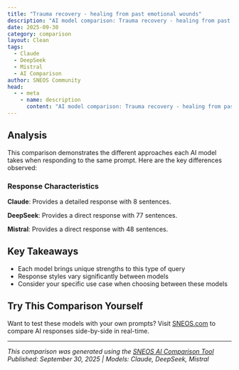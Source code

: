 ```yaml
---
title: "Trauma recovery - healing from past emotional wounds"
description: "AI model comparison: Trauma recovery - healing from past emotional wounds..."
date: 2025-09-30
category: comparison
layout: Clean
tags:
  - Claude
  - DeepSeek
  - Mistral
  - AI Comparison
author: SNEOS Community
head:
  - - meta
    - name: description
      content: "AI model comparison: Trauma recovery - healing from past emotional wounds..."
---
```


<ChatComparison
  title="Trauma recovery - healing from past emotional wounds"
  prompt="Trauma recovery - healing from past emotional wounds"
  :responses='{"Claude": "# Trauma Recovery: A Path to Healing\n\nHealing from emotional wounds is a deeply personal journey that requires patience, self-compassion, and often professional support. Here\u0027s a framework for understanding and approaching trauma recovery:\n\n## Understanding Trauma\u0027s Impact\n\n**Common effects:**\n- Hypervigilance or emotional numbing\n- Difficulty trusting others or yourself\n- Intrusive memories or avoidance\n- Physical symptoms (sleep issues, tension, fatigue)\n- Relationship challenges\n\n## Key Principles of Healing\n\n### 1. **Safety First**\n- Create physical and emotional safety\n- Establish stable routines and environments\n- Learn grounding techniques for overwhelming moments\n\n### 2. **Process with Support**\n- Consider therapy (EMDR, trauma-focused CBT, somatic therapy)\n- Join support groups when ready\n- Lean on trusted friends/family appropriately\n\n### 3. **Reconnect with Your Body**\n- Gentle movement (yoga, walking, stretching)\n- Breathwork and mindfulness practices\n- Notice physical sensations without judgment\n\n### 4. **Rebuild Your Narrative**\n- Journal about your experiences\n- Separate past from present\n- Recognize your resilience and growth\n\n## Practical Healing Tools\n\n**Daily practices:**\n- Grounding exercises (5-4-3-2-1 technique)\n- Self-compassion practices\n- Setting healthy boundaries\n- Engaging in meaningful activities\n\n**Professional options:**\n- Individual therapy\n- Group therapy\n- Specialized trauma treatments\n- Medication when appropriate\n\n## Remember\n\nHealing isn\u0027t linear\u2014expect ups and downs. You deserve support, and recovery is possible with time and the right resources.\n\nWhat aspect of trauma recovery feels most relevant to your current situation?", "DeepSeek": "Of course. Healing from past emotional wounds is a profound and deeply personal journey. It\u0027s not about erasing the past, but about integrating your experiences in a way that allows you to live a full, vibrant, and connected life in the present.\n\nThis guide is a comprehensive overview of the trauma recovery process, broken down into phases and essential practices.\n\n### The Core Principle: Safety is the Foundation\n\nHealing cannot begin until your nervous system feels safe. Trauma keeps the body and mind in a state of high alert (fight, flight, freeze, or fawn). The first and most crucial step is to establish a sense of safety, both internally and externally.\n\n---\n\n### Phase 1: Stabilization and Building Safety\n\nThis phase is about \u0022resource building\u0022 \u2013 creating a toolkit to help you manage the intense emotions and sensations that can arise.\n\n1. **Establish External Safety:**\n * **Environment:** Create a physical space that feels calm and secure.\n * **Relationships:** Identify and, if necessary, set firm boundaries with people who are triggering, dismissive, or harmful. Surround yourself with supportive, trustworthy individuals.\n\n2. **Develop Internal Safety \u0026 Self-Regulation:**\n * **Grounding Techniques:** These bring you back to the present moment when you feel triggered or dissociated.\n * **5-4-3-2-1 Method:** Name 5 things you can see, 4 things you can feel, 3 things you can hear, 2 things you can smell, and 1 thing you can taste.\n * **Physical Grounding:** Hold a piece of ice, press your feet firmly into the floor, feel the texture of your clothing.\n * **Somatic (Body-Based) Practices:** Trauma is stored in the body. Practices like **yoga, tai chi, mindful walking, or progressive muscle relaxation** can help release tension and regulate the nervous system.\n * **Mindfulness and Meditation:** Learn to observe your thoughts and feelings without judgment. Apps like Calm or Insight Timer can guide you. This creates space between you and your reactive emotions.\n\n3. **Self-Care as a Non-Negotiable:**\n * Prioritize sleep, nutrition, and gentle movement. Your body is the vehicle for your healing; it needs fuel and rest.\n\n---\n\n### Phase 2: Processing the Trauma\n\nThis phase should not be rushed and is often best done with the guidance of a trained therapist. It involves gently confronting and making sense of the traumatic memories.\n\n1. **Therapeutic Modalities for Trauma Processing:**\n * **Trauma-Focused Cognitive Behavioral Therapy (TF-CBT):** Helps challenge and reframe distorted beliefs related to the trauma (e.g., \u0022It was my fault,\u0022 \u0022I am not safe\u0022).\n * **EMDR (Eye Movement Desensitization and Reprocessing):** Uses bilateral stimulation (like eye movements) to help the brain reprocess traumatic memories, reducing their emotional charge.\n * **Somatic Experiencing:** Focuses on releasing the physical energy trapped in the body from the traumatic event.\n * **Internal Family Systems (IFS):** Views the mind as made of \u0022parts\u0022 (e.g., an angry part, a wounded child part) and helps you connect with them with compassion to unburden them.\n\n2. **Narrative Work:**\n * Telling your story in a safe, contained space (like a therapist\u0027s office) can help integrate the fragmented memories of trauma. This isn\u0027t about reliving it, but about making it a part of your history, not your entire present.\n\n---\n\n### Phase 3: Reconnection and Integration\n\nThis is the phase where you rebuild your life and identity, not as a \u0022trauma victim,\u0022 but as a whole person who has experienced trauma.\n\n1. **Rediscovering Your Identity:**\n * Trauma can shatter your sense of self. Explore your values, interests, and passions. What brings you joy? What matters to you now?\n * Ask yourself: \u0022Who am I beyond my pain?\u0022\n\n2. **Rebuilding Relationships:**\n * Practice vulnerability with safe people. Trauma often leads to isolation; connection is the antidote.\n * Learn and practice healthy communication skills.\n\n3. **Finding Meaning:**\n * This is not about saying the trauma was \u0022good.\u0022 It\u0027s about finding purpose in your healing. This could look like:\n * Using your experience to help others.\n * Developing a deeper sense of empathy and compassion.\n * Making a commitment to live authentically and fully.\n\n---\n\n### Essential Mindset Shifts for the Journey\n\n* **Your Responses are Adaptive:** The ways you coped (hyper-vigilance, numbing, people-pleasing) were brilliant survival strategies at the time. Healing involves thanking those parts for keeping you safe and gently learning new, more sustainable ways of being.\n* **Healing is Non-Linear:** You will have good days and bad days. This is normal. It\u0027s not a sign of failure; it\u0027s a sign you are human. Progress is a spiral, not a straight line.\n* **Practice Self-Compassion:** Talk to yourself as you would talk to a beloved friend who is suffering. Shame and self-blame are hallmarks of trauma, and compassion is their kryptonite.\n* **Patience is a Virtue:** This journey takes time. It\u0027s the slow, steady work of rebuilding a house. Be patient with your pace.\n\n### When to Seek Professional Help\n\nIt is highly recommended to work with a trauma-informed therapist. Seek one if:\n* You feel completely overwhelmed or stuck.\n* You are using substances, self-harm, or other risky behaviors to cope.\n* Your relationships or work life are severely impacted.\n* You experience flashbacks, severe anxiety, or depression.\n* You simply feel you cannot do it alone.\n\n**You are not alone.** Millions of people walk this path. The very fact that you are seeking information is a courageous act of self-love and the first step toward reclaiming your life.\n\nBe gentle with yourself. You are healing.", "Mistral": "Trauma recovery is a deeply personal and often complex journey that involves healing from past emotional wounds. Here are some steps and strategies that can help:\n\n### 1. **Seek Professional Help**\n - **Therapy**: Consider working with a mental health professional, such as a therapist or counselor, who specializes in trauma recovery.\n - **Medication**: In some cases, medication may be prescribed to help manage symptoms of trauma, such as anxiety or depression.\n\n### 2. **Build a Support Network**\n - **Friends and Family**: Surround yourself with supportive and understanding people.\n - **Support Groups**: Join groups for people who have experienced similar traumas. This can provide a sense of community and shared understanding.\n\n### 3. **Practice Self-Care**\n - **Physical Health**: Engage in regular exercise, eat a balanced diet, and get adequate sleep.\n - **Mental Health**: Practice mindfulness, meditation, or other relaxation techniques to manage stress and anxiety.\n - **Emotional Health**: Allow yourself to feel your emotions and express them in healthy ways, such as through journaling, art, or talking to a trusted friend.\n\n### 4. **Educate Yourself**\n - **Understand Trauma**: Learn about the effects of trauma on the brain and body. This can help you understand your reactions and behaviors.\n - **Recognize Triggers**: Identify what triggers your trauma responses and develop strategies to manage them.\n\n### 5. **Engage in Therapeutic Activities**\n - **Creative Outlets**: Engage in activities like painting, writing, or music that can help you process your emotions.\n - **Nature**: Spend time in nature, which can be calming and grounding.\n - **Physical Activities**: Engage in activities like yoga, dance, or martial arts that can help you reconnect with your body.\n\n### 6. **Set Boundaries**\n - **Personal Boundaries**: Learn to set and maintain boundaries to protect your emotional and physical well-being.\n - **Social Boundaries**: Be selective about who you spend time with and avoid toxic relationships.\n\n### 7. **Practice Forgiveness**\n - **Self-Forgiveness**: Be kind to yourself and forgive yourself for any perceived shortcomings.\n - **Forgiveness of Others**: While it can be challenging, forgiving those who have harmed you can be a part of the healing process.\n\n### 8. **Reconnect with Yourself**\n - **Self-Reflection**: Take time to reflect on your experiences and how they have shaped you.\n - **Self-Compassion**: Treat yourself with kindness and understanding.\n\n### 9. **Seek Spiritual or Religious Support**\n - **Spiritual Practices**: Engage in practices that align with your beliefs, such as prayer, meditation, or attending religious services.\n - **Community**: Connect with a spiritual or religious community for support and guidance.\n\n### 10. **Celebrate Progress**\n - **Acknowledge Milestones**: Recognize and celebrate small victories and progress in your healing journey.\n - **Be Patient**: Healing is a process that takes time. Be patient with yourself and acknowledge that setbacks are a normal part of recovery.\n\n### 11. **Stay Informed**\n - **Continuous Learning**: Stay updated on new research and techniques in trauma recovery. This can provide new insights and tools for your journey.\n\n### 12. **Advocate for Yourself**\n - **Communicate Needs**: Clearly communicate your needs and boundaries to those around you.\n - **Seek Resources**: Don\u0027t hesitate to seek out resources and support that can aid in your recovery.\n\n### Additional Resources\n - **Books**: Read books on trauma recovery, such as \u0022The Body Keeps the Score\u0022 by Bessel van der Kolk.\n - **Online Communities**: Join online forums or social media groups focused on trauma recovery.\n - **Apps**: Use apps designed for mental health and trauma recovery, such as PTSD Coach or Headspace.\n\nHealing from trauma is a unique journey for each individual. What works for one person may not work for another. The key is to find what resonates with you and to be patient and kind to yourself throughout the process."}' 
  published-date="22:46"
/>

## Analysis

This comparison demonstrates the different approaches each AI model takes when responding to the same prompt. Here are the key differences observed:

### Response Characteristics

**Claude**: Provides a detailed response with 8 sentences. 

**DeepSeek**: Provides a direct response with 77 sentences. 

**Mistral**: Provides a direct response with 48 sentences. 

## Key Takeaways

- Each model brings unique strengths to this type of query
- Response styles vary significantly between models
- Consider your specific use case when choosing between these models

## Try This Comparison Yourself

Want to test these models with your own prompts? Visit [SNEOS.com](https://sneos.com) to compare AI responses side-by-side in real-time.

---

*This comparison was generated using the [SNEOS AI Comparison Tool](https://sneos.com)*
*Published: September 30, 2025 | Models: Claude, DeepSeek, Mistral*
